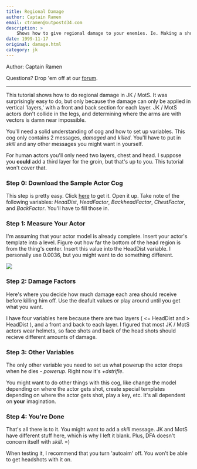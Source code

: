 ```yaml
---
title: Regional Damage
author: Captain Ramen
email: ctramen@outpostd34.com
description: >
    Shows how to give regional damage to your enemies. Ie. Making a shot to the head hurt more than a shot to the torso. Includes necessary cog.
date: 1999-11-17
original: damage.html
category: jk
---
```


Author: Captain Ramen

Questions? Drop 'em off at our [forum](https://forums.massassi.net/).

-----

This tutorial shows how to do regional damage in JK / MotS. It was
surprisingly easy to do, but only because the damage can only be applied
in vertical 'layers,' with a front and back section for each layer. JK /
MotS actors don't collide in the legs, and determining where the arms
are with vectors is damn near impossible.

You'll need a solid understanding of cog and how to set up variables.
This cog only contains 2 messages, *damaged* and *killed*. You'll have
to put in *skill* and any other messages you might want in yourself.

For human actors you'll only need two layers, chest and head. I suppose
you **could** add a third layer for the groin, but that's up to you.
This tutorial won't cover that.

### Step 0: Download the Sample Actor Cog

This step is pretty easy. Click [here](actor_lsp.cog) to get it. Open it
up. Take note of the following variables: *HeadDist*, *HeadFactor*,
*BackheadFactor*, *ChestFactor*, and *BackFactor*. You'll have to fill
those in.

### Step 1: Measure Your Actor

I'm assuming that your actor model is already complete. Insert your
actor's template into a level. Figure out how far the bottom of the head
region is from the thing's center. Insert this value into the HeadDist
variable. I personally use 0.0036, but you might want to do something
different.

![](damage01.gif)

### Step 2: Damage Factors

Here's where you decide how much damage each area should receive before
killing him off. Use the deafult values or play around until you get
what you want.

I have four variables here because there are two layers ( \<= HeadDist
and \> HeadDist ), and a front and back to each layer. I figured that
most JK / MotS actors wear helmets, so face shots and back of the head
shots should recieve different amounts of damage.

### Step 3: Other Variables

The only other variable you need to set us what powerup the actor drops
when he dies - *powerup*. Right now it's *+dstrifle*.

You might want to do other things with this cog, like change the model
depending on where the actor gets shot, create special templates
depending on where the actor gets shot, play a key, etc. It's all
dependent on **your** imagination.

### Step 4: You're Done

That's all there is to it. You might want to add a *skill* message. JK
and MotS have different stuff here, which is why I left it blank. Plus,
DFA doesn't concern itself with *skill*. =)

When testing it, I recommend that you turn 'autoaim' off. You won't be
able to get headshots with it on.
